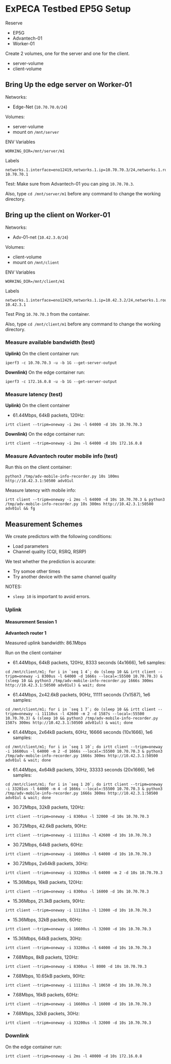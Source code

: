 # ExPECA Testbed EP5G Setup

Reserve
* EP5G
* Advantech-01
* Worker-01

Create 2 volumes, one for the server and one for the client.
* server-volume
* client-volume

## Bring Up the edge server on Worker-01

Networks:
* Edge-Net (`10.70.70.0/24`)

Volumes:
* server-volume
* mount on `/mnt/server`

ENV Variables
```
WORKING_DIR=/mnt/server/m1
```

Labels
```
networks.1.interface=eno12419,networks.1.ip=10.70.70.3/24,networks.1.routes=172.16.0.0/16-10.70.70.1
```

Test:
Make sure from Advantech-01 you can ping `10.70.70.3`.

Also, type `cd /mnt/server/m1` before any command to change the working directory.

## Bring up the client on Worker-01

Networks:
* Adv-01-net (`10.42.3.0/24`)

Volumes:
* client-volume
* mount on `/mnt/client`

ENV Variables
```
WORKING_DIR=/mnt/client/m1
```

Labels
```
networks.1.interface=eno12429,networks.1.ip=10.42.3.2/24,networks.1.routes=10.70.70.0/24-10.42.3.1
```

Test
Ping `10.70.70.3` from the container.

Also, type `cd /mnt/client/m1` before any command to change the working directory.

### Measure available bandwidth (test)

**Uplink)** On the client container run:
```
iperf3 -c 10.70.70.3 -u -b 1G --get-server-output
```

**Downlink)** On the edge container run:
```
iperf3 -c 172.16.0.8 -u -b 1G --get-server-output
```

### Measure latency (test)

**Uplink)** On the client container

- 61.44Mbps, 64kB packets, 120Hz:
```
irtt client --tripm=oneway -i 2ms -l 64000 -d 10s 10.70.70.3
```

**Downlink)** On the edge container run:
```
irtt client --tripm=oneway -i 2ms -l 64000 -d 10s 172.16.0.8
```

### Measure Advantech router mobile info (test)

Run this on the client container:
```
python3 /tmp/adv-mobile-info-recorder.py 10s 100ms http://10.42.3.1:50500 adv01ul
```

Measure latency with mobile info:
```
irtt client --tripm=oneway -i 2ms -l 64000 -d 10s 10.70.70.3 & python3 /tmp/adv-mobile-info-recorder.py 10s 300ms http://10.42.3.1:50500 adv01ul && fg
```

## Measurement Schemes

We create predictors with the following conditions:
- Load parameters
- Channel quality (CQI, RSRQ, RSRP)

We test whether the prediction is accurate:
- Try somoe other times
- Try another device with the same channel quality

NOTES:
- `sleep 10` is important to avoid errors.

### Uplink

#### Measurement Session 1

**Advantech router 1**

Measured uplink bandwidth: 86.1Mbps

Run on the client container

- 61.44Mbps, 64kB packets, 120Hz, 8333 seconds (4x1666), 1e6 samples:
```
cd /mnt/client/m1; for i in `seq 1 4`; do (sleep 10 && irtt client --tripm=oneway -i 8300us -l 64000 -d 1666s --local=:55500 10.70.70.3) & (sleep 10 && python3 /tmp/adv-mobile-info-recorder.py 1666s 300ms http://10.42.3.1:50500 adv01ul) & wait; done
```

- 61.44Mbps, 2x42.6kB packets, 90Hz, 11111 seconds (7x1587), 1e6 samples:
```
cd /mnt/client/m1; for i in `seq 1 7`; do (sleep 10 && irtt client --tripm=oneway -i 11110us -l 42600 -m 2 -d 1587s --local=:55500 10.70.70.3) & (sleep 10 && python3 /tmp/adv-mobile-info-recorder.py 1587s 300ms http://10.42.3.1:50500 adv01ul) & wait; done
```

- 61.44Mbps, 2x64kB packets, 60Hz, 16666 seconds (10x1666), 1e6 samples:
```
cd /mnt/client/m1; for i in `seq 1 10`; do irtt client --tripm=oneway -i 16600us -l 64000 -m 2 -d 1666s --local=:55500 10.70.70.3 & python3 /tmp/adv-mobile-info-recorder.py 1666s 300ms http://10.42.3.1:50500 adv01ul & wait; done
```

- 61.44Mbps, 4x64kB packets, 30Hz, 33333 seconds (20x1666), 1e6 samples:
```
cd /mnt/client/m1; for i in `seq 1 20`; do irtt client --tripm=oneway -i 33201us -l 64000 -m 4 -d 1666s --local=:55500 10.70.70.3 & python3 /tmp/adv-mobile-info-recorder.py 1666s 300ms http://10.42.3.1:50500 adv01ul & wait; done
```

- 30.72Mbps, 32kB packets, 120Hz:
```
irtt client --tripm=oneway -i 8300us -l 32000 -d 10s 10.70.70.3
```

- 30.72Mbps, 42.6kB packets, 90Hz:
```
irtt client --tripm=oneway -i 11110us -l 42600 -d 10s 10.70.70.3
```

- 30.72Mbps, 64kB packets, 60Hz:
```
irtt client --tripm=oneway -i 16600us -l 64000 -d 10s 10.70.70.3
```

- 30.72Mbps, 2x64kB packets, 30Hz:
```
irtt client --tripm=oneway -i 33200us -l 64000 -m 2 -d 10s 10.70.70.3
```

- 15.36Mbps, 16kB packets, 120Hz:
```
irtt client --tripm=oneway -i 8300us -l 16000 -d 10s 10.70.70.3
```

- 15.36Mbps, 21.3kB packets, 90Hz:
```
irtt client --tripm=oneway -i 11110us -l 12000 -d 10s 10.70.70.3
```

- 15.36Mbps, 32kB packets, 60Hz:
```
irtt client --tripm=oneway -i 16600us -l 32000 -d 10s 10.70.70.3
```

- 15.36Mbps, 64kB packets, 30Hz:
```
irtt client --tripm=oneway -i 33200us -l 64000 -d 10s 10.70.70.3
```

- 7.68Mbps, 8kB packets, 120Hz:
```
irtt client --tripm=oneway -i 8300us -l 8000 -d 10s 10.70.70.3
```

- 7.68Mbps, 10.65kB packets, 90Hz:
```
irtt client --tripm=oneway -i 11110us -l 10650 -d 10s 10.70.70.3
```

- 7.68Mbps, 16kB packets, 60Hz:
```
irtt client --tripm=oneway -i 16600us -l 16000 -d 10s 10.70.70.3
```

- 7.68Mbps, 32kB packets, 30Hz:
```
irtt client --tripm=oneway -i 33200us -l 32000 -d 10s 10.70.70.3
```

### Downlink 

On the edge container run:
```
irtt client --tripm=oneway -i 2ms -l 40000 -d 10s 172.16.0.8
```

